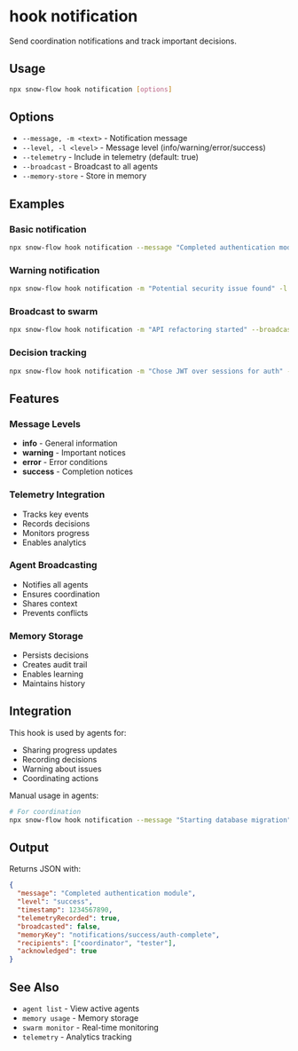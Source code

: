 # hook notification

Send coordination notifications and track important decisions.

## Usage

```bash
npx snow-flow hook notification [options]
```

## Options

- `--message, -m <text>` - Notification message
- `--level, -l <level>` - Message level (info/warning/error/success)
- `--telemetry` - Include in telemetry (default: true)
- `--broadcast` - Broadcast to all agents
- `--memory-store` - Store in memory

## Examples

### Basic notification

```bash
npx snow-flow hook notification --message "Completed authentication module"
```

### Warning notification

```bash
npx snow-flow hook notification -m "Potential security issue found" -l warning
```

### Broadcast to swarm

```bash
npx snow-flow hook notification -m "API refactoring started" --broadcast
```

### Decision tracking

```bash
npx snow-flow hook notification -m "Chose JWT over sessions for auth" --memory-store
```

## Features

### Message Levels

- **info** - General information
- **warning** - Important notices
- **error** - Error conditions
- **success** - Completion notices

### Telemetry Integration

- Tracks key events
- Records decisions
- Monitors progress
- Enables analytics

### Agent Broadcasting

- Notifies all agents
- Ensures coordination
- Shares context
- Prevents conflicts

### Memory Storage

- Persists decisions
- Creates audit trail
- Enables learning
- Maintains history

## Integration

This hook is used by agents for:

- Sharing progress updates
- Recording decisions
- Warning about issues
- Coordinating actions

Manual usage in agents:

```bash
# For coordination
npx snow-flow hook notification --message "Starting database migration" --broadcast --memory-store
```

## Output

Returns JSON with:

```json
{
  "message": "Completed authentication module",
  "level": "success",
  "timestamp": 1234567890,
  "telemetryRecorded": true,
  "broadcasted": false,
  "memoryKey": "notifications/success/auth-complete",
  "recipients": ["coordinator", "tester"],
  "acknowledged": true
}
```

## See Also

- `agent list` - View active agents
- `memory usage` - Memory storage
- `swarm monitor` - Real-time monitoring
- `telemetry` - Analytics tracking
